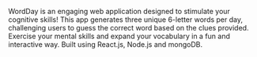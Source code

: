 WordDay is an engaging web application designed to stimulate your cognitive skills! This app generates three unique 6-letter words per day, challenging users to guess the correct word based on the clues provided. Exercise your mental skills and expand your vocabulary in a fun and interactive way.
Built using React.js, Node.js and mongoDB.
